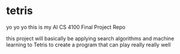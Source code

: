 # tetris

yo yo yo this is my AI CS 4100 Final Project Repo

this project will basically be applying search algorithms and machine learning to Tetris to create a program that can play really really well
